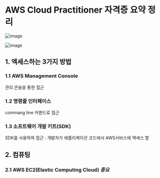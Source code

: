 # AWS Cloud Practitioner 자격증 요약 정리

![image](https://user-images.githubusercontent.com/81672260/157174909-547f0eaf-aed1-4691-9d5e-4bf4c5c6d25f.png)

![image](https://user-images.githubusercontent.com/81672260/157174944-2508788b-cc24-46f4-8b45-1c772f05db6d.png)

## 1. 엑세스하는 3가지 방법

### 1.1 AWS Management Console
관리 콘솔을 통한 접근

### 1.2 명령줄 인터페이스
commang line 커맨드로 접근

### 1.3 소프트웨어 개발 키트(SDK)
SDK를 사용하여 접근 : 개발자가 애플리케이션 코드에서 AWS서비스에 액세스 할 


## 2. 컴퓨팅

### 2.1 AWS EC2(Elastic Computing Cloud) *중요*
